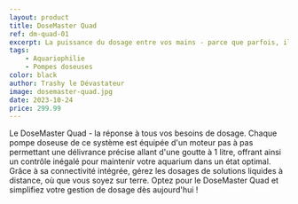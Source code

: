 ```yaml
---
layout: product
title: DoseMaster Quad
ref: dm-quad-01
excerpt: La puissance du dosage entre vos mains - parce que parfois, il faut un peu plus pour dompter ce récif insoumis.
tags:
    - Aquariophilie
    - Pompes doseuses
color: black
author: Trashy le Dévastateur
image: dosemaster-quad.jpg
date: 2023-10-24
price: 299.99
---
```


Le DoseMaster Quad - la réponse à tous vos besoins de dosage. Chaque pompe doseuse de ce système est équipée d'un moteur pas à pas permettant une délivrance précise allant d'une goutte à 1 litre, offrant ainsi un contrôle inégalé pour maintenir votre aquarium dans un état optimal. Grâce à sa connectivité intégrée, gérez les dosages de solutions liquides à distance, où que vous soyez sur terre. Optez pour le DoseMaster Quad et simplifiez votre gestion de dosage dès aujourd'hui ! 
